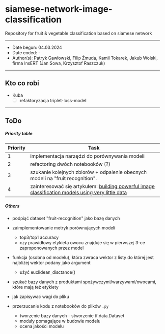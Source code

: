 # siamese-network-image-classification
Repository for fruit &amp; vegetable classification based on siamese network

---
- Date begun: 04.03.2024
- Date ended: -
- Author(s): Patryk Gawłowski, Filip Żmuda, Kamil Tokarek, Jakub Wolski, firma InsERT (Jan Sowa, Krzysztof Raszczuk)
---
## Kto co robi
- Kuba
	- [ ] refaktoryzacja triplet-loss-model

---
## ToDo
##### Priority table
| Priority | Task                                          |
| -------- | --------------------------------------------- |
| 1 | implementacja narzędzi do porównywania modeli |
| 2 | refactoring dwóch notebooków (?)              |
| 3 | szukanie kolejnych zbiorów + odpalenie obecnych modeli na "fruit recognition".|
| 4 | zainteresować się artykułem: [building powerful image classification models using very little data](https://blog.keras.io/building-powerful-image-classification-models-using-very-little-data.html) 

##### Others
- podpiąć dataset "fruit-recognition" jako bazę danych

- zaimplementowanie metryk porównujących modeli
	- top3/top1 accuracy
	- czy prawidłowy etykieta owocu znajduje się w pierwszej 3-ce zaproponowanych przez model

- funkcja (osobna od modelu), która zwraca wektor z listy do której jest najbliżej wektor podany jako argument
	- użyć euclidean_disctance()

- szukać bazy danych z produktami spożywczymi/warzywami/owocami, które mają też etykiety

- jak zapisywać wagi do pliku

- przerzucanie kodu z notebooków do plików `.py`
	- tworzenie bazy danych - stworzenie tf.data.Dataset
	- moduły pomagające w budowie modelu
	- ocena jakości modelu

